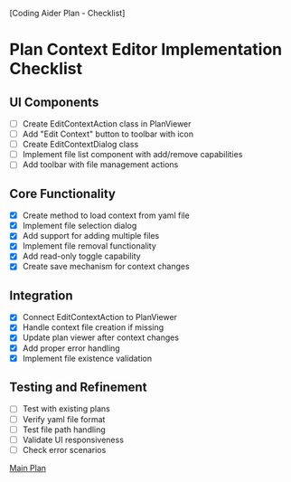 [Coding Aider Plan - Checklist]

# Plan Context Editor Implementation Checklist

## UI Components
- [ ] Create EditContextAction class in PlanViewer
- [ ] Add "Edit Context" button to toolbar with icon
- [ ] Create EditContextDialog class
- [ ] Implement file list component with add/remove capabilities
- [ ] Add toolbar with file management actions

## Core Functionality
- [x] Create method to load context from yaml file
- [x] Implement file selection dialog
- [x] Add support for adding multiple files
- [x] Implement file removal functionality
- [x] Add read-only toggle capability
- [x] Create save mechanism for context changes

## Integration
- [x] Connect EditContextAction to PlanViewer
- [x] Handle context file creation if missing
- [x] Update plan viewer after context changes
- [x] Add proper error handling
- [x] Implement file existence validation

## Testing and Refinement
- [ ] Test with existing plans
- [ ] Verify yaml file format
- [ ] Test file path handling
- [ ] Validate UI responsiveness
- [ ] Check error scenarios

[Main Plan](plan_context_editor.md)
